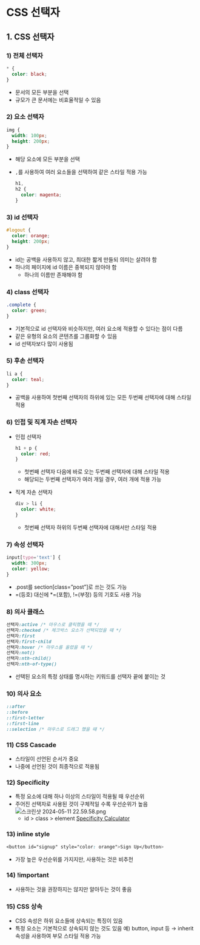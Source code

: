# CSS 선택자

## 1. CSS 선택자

### 1) 전체 선택자

```css
* {
  color: black;
}
```

- 문서의 모든 부분을 선택
- 규모가 큰 문서에는 비효율적일 수 있음

### 2) 요소 선택자

```css
img {
  width: 100px;
  height: 200px;
}
```

- 해당 요소에 모든 부분을 선택
- `,`를 사용하여 여러 요소들을 선택하여 같은 스타일 적용 가능

  ```css
  h1,
  h2 {
    color: magenta;
  }
  ```

### 3) id 선택자

```css
#logout {
  color: orange;
  height: 200px;
}
```

- id는 공백을 사용하지 않고, 최대한 짧게 만들되 의미는 살려야 함
- 하나의 페이지에 id 이름은 중복되지 않아야 함
  - 하나의 이름만 존재해야 함

### 4) class 선택자

```css
.complete {
  color: green;
}
```

- 기본적으로 id 선택자와 비슷하지만, 여러 요소에 적용할 수 있다는 점이 다름
- 같은 유형의 요소의 콘텐츠를 그룹화할 수 있음
- id 선택자보다 많이 사용됨

### 5) 후손 선택자

```css
li a {
  color: teal;
}
```

- 공백을 사용하여 첫번째 선택자의 하위에 있는 모든 두번째 선택자에 대해 스타일 적용

### 6) 인접 및 직계 자손 선택자

- 인접 선택자

  ```css
  h1 + p {
    color: red;
  }
  ```

  - 첫번째 선택자 다음에 바로 오는 두번째 선택자에 대해 스타일 적용
  - 해당되는 두번째 선택자가 여러 개일 경우, 여러 개에 적용 가능

- 직계 자손 선택자

  ```css
  div > li {
    color: white;
  }
  ```

  - 첫번째 선택자 하위의 두번째 선택자에 대해서만 스타일 적용

### 7) 속성 선택자

```css
input[type='text'] {
  width: 300px;
  color: yellow;
}
```

- .post를 section[class=”post”]로 쓰는 것도 가능
- =(등호) 대신에 \*=(포함), !=(부정) 등의 기호도 사용 가능

### 8) 의사 클래스

```css
선택자:active /* 마우스로 클릭했을 때 */
선택자:checked /* 체크박스 요소가 선택되었을 때 */
선택자:first
선택자:first-child
선택자:hover /* 마우스를 올렸을 때 */
선택자:not()
선택자:nth-child()
선택자:nth-of-type()
```

- 선택된 요소의 특정 상태를 명시하는 키워드를 선택자 끝에 붙이는 것

### 10) 의사 요소

```css
::after
::before
::first-letter
::first-line
::selection /* 마우스로 드래그 했을 떄 */

```

### 11) CSS Cascade

- 스타일이 선언된 순서가 중요
- 나중에 선언된 것이 최종적으로 적용됨

### 12) Specificity

- 특정 요소에 대해 하나 이상의 스타일이 적용될 때 우선순위
- 주어진 선택자로 사용된 것이 구체적일 수록 우선순위가 높음
  ![스크린샷 2024-05-11 22.59.58.png](https://prod-files-secure.s3.us-west-2.amazonaws.com/c07a89d2-eb34-4064-ae88-37dd3da5bb9e/b563e42e-fbb1-4219-89d2-91e7bd35bbcd/%E1%84%89%E1%85%B3%E1%84%8F%E1%85%B3%E1%84%85%E1%85%B5%E1%86%AB%E1%84%89%E1%85%A3%E1%86%BA_2024-05-11_22.59.58.png)
  - id > class > element
    [Specificity Calculator](https://specificity.keegan.st/)

### 13) inline style

```css
<button id="signup" style="color: orange">Sign Up</button>
```

- 가장 높은 우선순위를 가지지만, 사용하는 것은 비추천

### 14) !important

- 사용하는 것을 권장하지는 않지만 알아두는 것이 좋음

### 15) CSS 상속

- CSS 속성은 하위 요소들에 상속되는 특징이 있음
- 특정 요소는 기본적으로 상속되지 않는 것도 있음
  예) button, input 등
  → inherit 속성을 사용하여 부모 스타일 적용 가능

